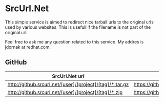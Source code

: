 # SrcUrl.Net

This simple service is aimed to redirect nice tarball urls to the original urls used by various websites. This is usefull if the filename is not part of the original url.

Feel free to ask me any question related to this service. My addres is jdornak at redhat.com.

GitHub
------

| SrcUrl.Net url | GitHub url |
| -------------- | ---------- |
| http://github.srcurl.net/[user]/[project]/[tag]/*.tar.gz  | https://github.com/[user]/[project]/archive/[tag].tar.gz  |
| http://github.srcurl.net/[user]/[project]/[tag]/*.zip     | https://github.com/[user]/[project]/archive/[tag].zip     |
